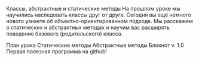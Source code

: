 ﻿Классы, абстрактные и статические методы
На прошлом уроке мы научились наследовать классы друг от друга. Сегодня вы ещё немного нового узнаете об объектно-ориентированном подходе. Мы расскажем о статических и абстрактных методах и научим вас расширять поведение базового (родительского) класса.

План урока
Статические методы
Абстрактные методы
Блокнот v. 1.0
Первая полезная программа на github!